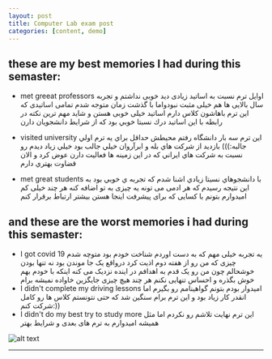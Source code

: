 ```yaml
---
layout: post
title: Computer Lab exam post
categories: [content, demo]
---
```


## these are my best memories I had during this semaster:

- met greeat professors
    اوایل ترم نسبت به اساتید زیادی دید خوبی نداشتم و تجربه سال بالایی ها هم خیلی مثبت نبودواما با گذشت زمان متوجه شدم تمامی اساتیدی که این ترم 
    باهاشون کلاس دارم اساتید خیلی خوبی هستن و شاید مهم ترین نكته در رابطه با اين اساتيد درك  نسبتا خوبي بود كه از شرايط دانشجويان دارن

- visited university
    اين ترم سه بار دانشگاه رفتم محيطش حداقل براي يه ترم اولي جالبه:)))
    بازديد از شركت هاي بله و ابرآروان خيلي جالب بود  خيلي زياد ديدم رو نسبت به شركت هاي ايراني كه در اين زمينه ها فعاليت دارن عوض كرد و الان قضاوت بهتري دارم
    
- met great students
     با دانشجوهاي نسبتا زيادي اشنا شدم كه تجربه ي خوبي بود به این نتیجه رسیدم که هر ادمی می تونه یه چیزی به تو اضافه کنه هر چند خیلی کم
     امیدوارم بتونم با کسایی که برای پیشرفت اینجا هستن بیشتر ارتباط برقرار کنم

## and these are the worst memories i had during this semaster:

- I got covid 19
    یه تجربه خیلی مهم که به دست اوردم شناخت خودم بود متوچه شدم چیزی که من رو از هفته دوم اذیت کرد درواقع یک جا موندن بود نه تنها بودن خوشحالم چون من رو یک قدم به اهدافم در اینده نزدیک می کنه اینکه با خودم بهم خوش بگذره و احساس تنهایی نکنم هر چند هیچ چیزی جایگزین خاواده نمیشه برام
- I didn't complete my driving lessons
    امیدوار بودم بتونم گواهینامم رو بگیرم اما انقدر کار زیاد بود و این ترم برام سنگین شد که حتی نتونستم کلاس ها رو کامل شرکت کنم:))
- I didn't do my best try to study more
    این ترم نهایت تلاشم رو نکردم اما مثل همیشه امیدوارم به ترم های بعدی و شرایط بهتر




![alt text](../assets/images/mydesk.jpeg "my desk Picture")

---